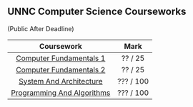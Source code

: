 ## UNNC Computer Science Courseworks
(Public After Deadline)


| Coursework | Mark |
| :------: | :------: |
| [Computer Fundamentals 1](https://github.com/Kaby-Lake/UNNC_Coursework/tree/master/Computer_Fundamentals_1) | ?? / 25 |
| [Computer Fundamentals 2](https://github.com/Kaby-Lake/UNNC_Coursework/tree/master/Computer_Fundamentals_2) | ?? / 25 |
| [System And Architecture](https://github.com/Kaby-Lake/UNNC_Coursework/tree/master/System_and_Architecture) | ??? / 100 |
| [Programming And Algorithms](https://github.com/Kaby-Lake/UNNC_Coursework/tree/master/Programming_and_Algorithms) | ??? / 100 |